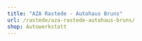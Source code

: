 ```yaml
---
title: "AZA Rastede - Autohaus Bruns"
url: /rastede/aza-rastede-autohaus-bruns/
shop: Autowerkstatt
---
```

